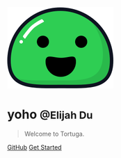 ![logo](media/icon.svg)

# yoho <small>@Elijah Du</small>

> Welcome to Tortuga.

[GitHub](https://github.com/huzza4j)
[Get Started](#docsify)